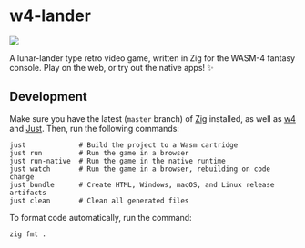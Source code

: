 # w4-lander

![](https://media.giphy.com/media/dSgYBRG11Xk8VZdsKw/giphy.gif)

A lunar-lander type retro video game, written in Zig for the WASM-4 fantasy console. Play on the web, or try out the native apps! ✨

## Development

Make sure you have the latest (`master` branch) of [Zig](https://ziglang.org/) installed, as well as [w4](https://wasm4.org/) and [Just](https://github.com/casey/just). Then, run the following commands:

```shell
just             # Build the project to a Wasm cartridge
just run         # Run the game in a browser
just run-native  # Run the game in the native runtime
just watch       # Run the game in a browser, rebuilding on code change
just bundle      # Create HTML, Windows, macOS, and Linux release artifacts
just clean       # Clean all generated files
```

To format code automatically, run the command:

```shell
zig fmt .
```
